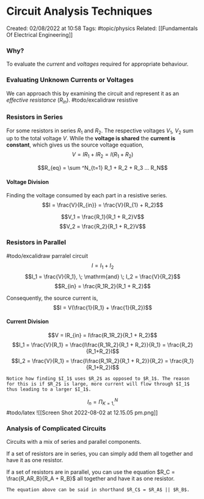 # Circuit Analysis Techniques
Created: 02/08/2022 at 10:58
Tags:  #topic/physics 
Related: [[Fundamentals Of Electrical Engineering]]

### Why?
To evaluate the *current* and *voltages* required for appropriate behaviour.

### Evaluating Unknown Currents or Voltages
We can approach this by examining the circuit and represent it as an *effective resistance* ($R_{in}$).
#todo/excalidraw resistive

### Resistors in Series
For some resistors in series $R_1$ and $R_2$. The respective voltages $V_1$, $V_2$ sum up to the total voltage $V$.
While the **voltage is shared** the **current is constant**, which gives us the source voltage equation,
$$V = IR_1 + IR_2 = I(R_1 + R_2)$$

$$R_{eq} = \sum ^N_{t=1} R_1 + R_2 + R_3 ... R_N$$

#### Voltage Division
Finding the voltage consumed by each part in a resistive series.
$$I = \frac{V}{R_{in}} = \frac{V}{R_{1} + R_2}$$

$$V_1 = \frac{R_1}{R_1 + R_2}V$$
$$V_2 = \frac{R_2}{R_1 + R_2}V$$

### Resistors in Parallel
#todo/excalidraw parralel circuit
$$I = I_1 + I_2$$
$$I_1 = \frac{V}{R_1}, \; \mathrm{and} \; I_2 = \frac{V}{R_2}$$
$$R_{in} = \frac{R_1R_2}{R_1 + R_2}$$

Consequently, the source current is,
$$I = V(\frac{1}{R_1} + \frac{1}{R_2})$$

#### Current Division
$$V = IR_{in} = I\frac{R_1R_2}{R_1 + R_2}$$
$$I_1 = \frac{V}{R_1} = \frac{I\frac{R_1R_2}{R_1 + R_2}}{R_1} = \frac{R_2}{R_1+R_2}I$$
$$I_2 = \frac{V}{R_1} = \frac{I\frac{R_1R_2}{R_1 + R_2}}{R_2} = \frac{R_1}{R_1+R_2}I$$

```ad-info
Notice how finding $I_1$ uses $R_2$ as opposed to $R_1$. The reason for this is if $R_2$ is large, more current will flow through $I_1$ thus leading to a larger $I_1$.
```

$$I_n =  \Pi^N_{K=1,} $$
#todo/latex  ![[Screen Shot 2022-08-02 at 12.15.05 pm.png]]

### Analysis of Complicated Circuits
Circuits with a mix of series and parallel components.

If a set of resistors are in series, you can simply add them all together and have it as one resistor.

If a set of resistors are in parallel, you can use the equation $R_C = \frac{R_AR_B}{R_A + R_B}$ all together and have it as one resistor.
```ad-note
The equation above can be said in shorthand $R_C$ = $R_A$ || $R_B$.
```